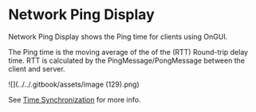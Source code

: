 # Network Ping Display

Network Ping Display shows the Ping time for clients using OnGUI.

The Ping time is the moving average of the of the (RTT) Round-trip delay time. RTT is calculated by the PingMessage/PongMessage between the client and server.

![](../../.gitbook/assets/image (129).png)

See [Time Synchronization](../guides/time-sync.md) for more info.
